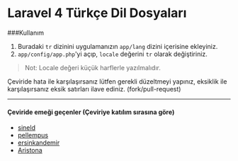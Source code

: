 Laravel 4 Türkçe Dil Dosyaları
=============

###Kullanım

1. Buradaki `tr` dizinini uygulamanızın `app/lang` dizini içerisine ekleyiniz.
2. `app/config/app.php`'yi açıp, `locale` değerini `tr` olarak değiştiriniz.

> Not: Locale değeri küçük harflerle yazılmalıdır.

Çeviride hata ile karşılaşırsanız lütfen gerekli düzeltmeyi yapınız, eksiklik ile karşılaşırsanız eksik satırları ilave ediniz. (fork/pull-request)

---

#### Çeviride emeği geçenler (Çeviriye katılım sırasına göre)

* [sineld](https://github.com/sineld)
* [pellempus](https://github.com/pellempus)
* [ersinkandemir](https://github.com/ersinkandemir)
* [Aristona](https://github.com/Aristona)
